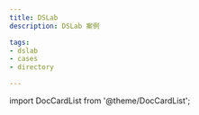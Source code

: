 ```yaml
---
title: DSLab
description: DSLab 案例

tags:
- dslab
- cases
- directory

---
```


import DocCardList from '@theme/DocCardList';

<DocCardList />